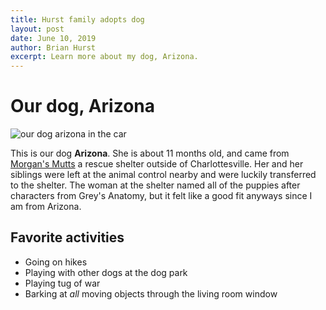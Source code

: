 ```yaml
---
title: Hurst family adopts dog
layout: post
date: June 10, 2019
author: Brian Hurst
excerpt: Learn more about my dog, Arizona.
---
```


# Our dog, Arizona

![our dog arizona in the car](https://lh3.googleusercontent.com/tFFGQ1VzFoQCWx6p-CNrhGUE8yfD_TYdkmk4-YQzVe8dW59hkfwugbLdd_WUa0JxL-koYXPlWxH9416TKgK9eiM5Y0t8M0PPS4WyYGAv5rN0Xd3DbY35DCts5q6slU-oLqvjae2n9LFNhYX3W93Ov35dYUUpapueMyLI89p89n_FduC12vym1pMbdnWvY-x9Cyq2rc-OuXw06rxKuoSVDRRDoYfBlC8q1t1OqxfZtSyxgcGjc3ZFswD_73245heDlzkkBjT8ijP2clOTMlPAAx36N_LVxoWOzpYBVfUIqSoll0Q2ZM9i1y1JG8SMABtC-Qi1WDDNBBUrT13-h7EZf4d7ileVvvvhNkB3T0DFhMT4xElw79szCrScO2SqX79N9t86J2rhFRG11zSFeK2AyZTejEoLRt1WvDPeOC0bLbMsyZPy6eatITfmYQ-q0j-EjXjRwgNx4Z-WC5mLAooxWlg5SGYj29M3sqx8Mt2gbG5SafzuPaUcnnHQnWLR6Kj17VgTtevmEB5182Yh5gmYYBs9b1grFhkr4UR-nwk-rbSXZSoPES9Ix_tVimeuMzXCEoBrX0o0bpm2kA04yctX3ORltjJ73j4xbEO2qElj6rMBtA5bJZm01PvdLWp_0yWBnDhh26vdM6OCQkCxoHshwzXrHCoVKDYPam5vSsNxsEdqMJUDKP5OJfzC0SuiJZt0D4ArjWOubw3wV1_6asEY3NsmsP3ENlimuHXx7HgIFe9HcPuSLnhg7Rp-Nk_ZLmASllYiJ9doXR7TFgRSSX3lW_HmNcZiYraYJVVwUykcgjvReQNulkN5x2s=s1274-no)

This is our dog **Arizona**. She is about 11 months old, and came from [Morgan's Mutts](https://morgansmuttsrescue.org/) a rescue shelter outside of Charlottesville. Her and her siblings were left at the animal control nearby and were luckily transferred to the shelter. The woman at the shelter named all of the puppies after characters from Grey's Anatomy, but it felt like a good fit anyways since I am from Arizona.

## Favorite activities

- Going on hikes
- Playing with other dogs at the dog park
- Playing tug of war
- Barking at *all* moving objects through the living room window
